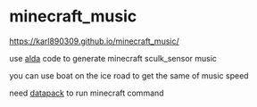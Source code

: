 # minecraft_music

https://karl890309.github.io/minecraft_music/

use [alda](https://alda.io) code to generate minecraft sculk_sensor music

you can use boat on the ice road to get the same of music speed

need [datapack](https://drive.google.com/file/d/1GPJqi7jWiUGPDrFe3j6UPPJmTmXDX2hA) to run minecraft command
